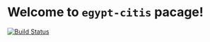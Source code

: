 # Welcome to `egypt-citis` pacage!
[![Build Status](https://travis-ci.org/AhmadIbrahiim/egypt-cities.svg?branch=master)](https://travis-ci.org/AhmadIbrahiim/egypt-cities)
